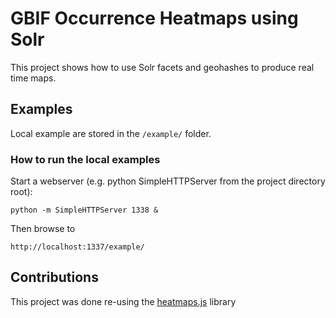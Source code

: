 # GBIF Occurrence Heatmaps using Solr 

This project shows how to use Solr facets and geohashes to produce real time maps. 

## Examples

Local example are stored in the `/example/` folder.


### How to run the local examples

Start a webserver (e.g. python SimpleHTTPServer from the project directory root):

`python -m SimpleHTTPServer 1338 &`

Then browse to 

`http://localhost:1337/example/`

## Contributions

This project was done re-using the [heatmaps.js](http://www.patrick-wied.at/static/heatmapjs/) library
